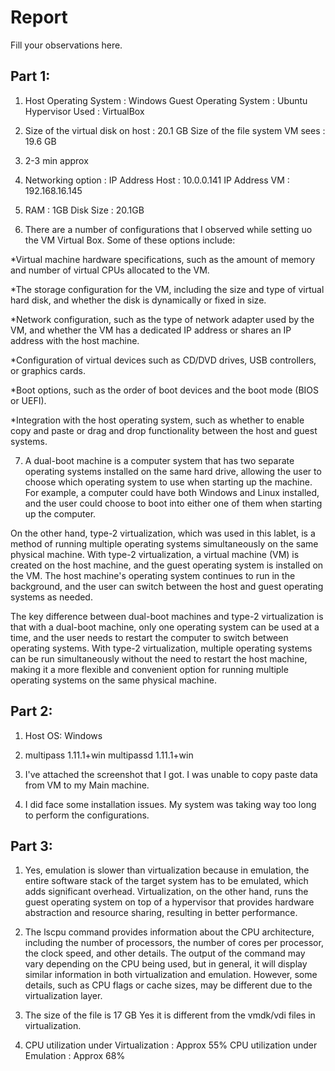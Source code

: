 # Report
Fill your observations here.

## Part 1:

1) Host Operating System : Windows
   Guest Operating System : Ubuntu
   Hypervisor Used : VirtualBox

2) Size of the virtual disk on host : 20.1 GB
   Size of the file system VM sees : 19.6 GB

3) 2-3 min approx

4) Networking option : 
   IP Address Host : 10.0.0.141
   IP Address VM : 192.168.16.145

5) RAM : 1GB
   Disk Size : 20.1GB

6) There are a number of configurations that I observed while setting uo the VM Virtual Box. Some of   these options include:

*Virtual machine hardware specifications, such as the amount of memory and number of virtual CPUs   allocated to the VM.

*The storage configuration for the VM, including the size and type of virtual hard disk, and whether the disk is dynamically or fixed in size.

*Network configuration, such as the type of network adapter used by the VM, and whether the VM has a dedicated IP address or shares an IP address with the host machine.

*Configuration of virtual devices such as CD/DVD drives, USB controllers, or graphics cards.

*Boot options, such as the order of boot devices and the boot mode (BIOS or UEFI).

*Integration with the host operating system, such as whether to enable copy and paste or drag and drop functionality between the host and guest systems.

7) A dual-boot machine is a computer system that has two separate operating systems installed on the same hard drive, allowing the user to choose which operating system to use when starting up the machine. For example, a computer could have both Windows and Linux installed, and the user could choose to boot into either one of them when starting up the computer.

On the other hand, type-2 virtualization, which was used in this lablet, is a method of running multiple operating systems simultaneously on the same physical machine. With type-2 virtualization, a virtual machine (VM) is created on the host machine, and the guest operating system is installed on the VM. The host machine's operating system continues to run in the background, and the user can switch between the host and guest operating systems as needed.

The key difference between dual-boot machines and type-2 virtualization is that with a dual-boot machine, only one operating system can be used at a time, and the user needs to restart the computer to switch between operating systems. With type-2 virtualization, multiple operating systems can be run simultaneously without the need to restart the host machine, making it a more flexible and convenient option for running multiple operating systems on the same physical machine.

## Part 2:

1) Host OS: Windows

2) multipass 1.11.1+win
   multipassd 1.11.1+win

3) I've attached the screenshot that I got. I was unable to copy paste data from VM to my Main machine.

4) I did face some installation issues. My system was taking way too long to perform the configurations.




## Part 3:

1) Yes, emulation is slower than virtualization because in emulation, the entire software stack of the target system has to be emulated, which adds significant overhead. Virtualization, on the other hand, runs the guest operating system on top of a hypervisor that provides hardware abstraction and resource sharing, resulting in better performance.

2) The lscpu command provides information about the CPU architecture, including the number of processors, the number of cores per processor, the clock speed, and other details. The output of the command may vary depending on the CPU being used, but in general, it will display similar information in both virtualization and emulation. However, some details, such as CPU flags or cache sizes, may be different due to the virtualization layer.

3) The size of the file is 17 GB
   Yes it is different from the vmdk/vdi files in virtualization.

4) CPU utilization under Virtualization : Approx 55%
   CPU utilization under Emulation : Approx 68%



